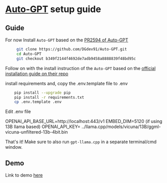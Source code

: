 # [Auto-GPT](https://github.com/Significant-Gravitas/Auto-GPT#-installation) setup guide

## Guide
For now Install `Auto-GPT` based on the [PR2594 of Auto-GPT](https://github.com/Significant-Gravitas/Auto-GPT/pull/2594/commits/b349f2144f4692de7adb9458a8888839f48bd95c)

``` bash
     git clone https://github.com/DGdev91/Auto-GPT.git
     cd Auto-GPT
     git checkout b349f2144f4692de7adb9458a8888839f48bd95c

```

Follow on with the install instruction of the `Auto-GPT` based on the [official installation guide on their repo](https://github.com/Significant-Gravitas/Auto-GPT#-installation)

install requirements and, copy the .env.template file to .env
``` bash
    pip install --upgrade pip
    pip install -r requirements.txt
    cp .env.template .env
```
Edit .env file

OPENAI_API_BASE_URL=http://localhost:443/v1
EMBED_DIM=5120 (if using 13B llama based)
OPENAI_API_KEY= ../llama.cpp/models/vicuna/13B/ggml-vicuna-unfiltered-13b-4bit.bin

That's it! Make sure to also run `gpt-llama.cpp` in a separate terminal/cmd window.

## Demo

Link to demo [here]()
